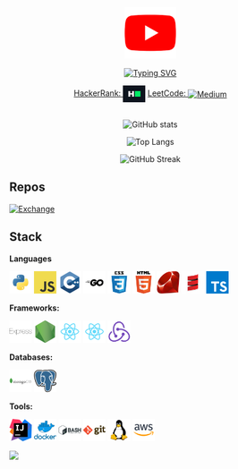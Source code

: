 <p align="center">
  <img width="92" src="https://github.com/github/explore/blob/48bcc8460d5ba3b7e439dbe46b6c2b1d834c5d39/topics/youtube/youtube.png" />
</p>

<div align="center">
  
[![Typing SVG](https://readme-typing-svg.herokuapp.com?multiline=true&width=500&lines=Hi,+I'm+Matheus+Raposo,+Software+Engineer)](https://git.io/typing-svg)
</div>

<div align="center">
  <a href="https://www.hackerrank.com/matheus_raposo" target="blank">HackerRank: <img align="center" src="https://github.com/github/explore/blob/48bcc8460d5ba3b7e439dbe46b6c2b1d834c5d39/topics/hackerrank/hackerrank.png" alt="Medium" height="30" width="40" /></a> <a href="https://leetcode.com/matheus_raposo/" target="blank">LeetCode: <img align="center" src="" alt="Medium" height="30" width="40" /></a>
</div>

<br/>

<div align="center" display="flex" flex-direction="column">
  
  ![GitHub stats](https://github-readme-stats.vercel.app/api?username=mtsraposo&show_icons=true&theme=tokyonight)
  
  ![Top Langs](https://github-readme-stats.vercel.app/api/top-langs/?username=mtsraposo&layout=compact)
  
  ![GitHub Streak](https://github-readme-streak-stats.herokuapp.com?user=mtsraposo&theme=neon-palenight&hide_border=true)
</div>

## Repos

[![Exchange](https://github-readme-stats.vercel.app/api/pin/?username=mtsraposo&repo=exchange&show_owner=true)](https://github.com/mtsraposo/exchange)

## Stack

**Languages**  

<code><img src="https://github.com/github/explore/blob/48bcc8460d5ba3b7e439dbe46b6c2b1d834c5d39/topics/python/python.png" alt="Python" width="40" height="40"></code>
<code><img src="https://github.com/github/explore/blob/48bcc8460d5ba3b7e439dbe46b6c2b1d834c5d39/topics/javascript/javascript.png" alt="Javascript" width="40" height="40"></code>
<code><img src="https://github.com/github/explore/blob/48bcc8460d5ba3b7e439dbe46b6c2b1d834c5d39/topics/cpp/cpp.png" alt="C++" width="40" height="40"/></code>
<code><img src="https://github.com/github/explore/blob/48bcc8460d5ba3b7e439dbe46b6c2b1d834c5d39/topics/go/go.png" alt="Golang" width="40" height="40"/></code>
<code><img src="https://github.com/github/explore/blob/48bcc8460d5ba3b7e439dbe46b6c2b1d834c5d39/topics/css/css.png" alt="css3" width="40" height="40"/></code>
<code><img src="https://github.com/github/explore/blob/48bcc8460d5ba3b7e439dbe46b6c2b1d834c5d39/topics/html/html.png" alt="html5" width="40" height="40"/></code>
<code><img src="https://github.com/github/explore/blob/48bcc8460d5ba3b7e439dbe46b6c2b1d834c5d39/topics/ruby/ruby.png" alt="Ruby" width="40" height="40"/></code>
<code><img src="https://github.com/github/explore/blob/48bcc8460d5ba3b7e439dbe46b6c2b1d834c5d39/topics/scala/scala.png" alt="Scala" width="40" height="40"/></code>
<code><img src="https://github.com/github/explore/blob/48bcc8460d5ba3b7e439dbe46b6c2b1d834c5d39/topics/typescript/typescript.png" alt="Typescript" width="40" height="40"/></code>

**Frameworks:**

<code><img src="https://github.com/github/explore/blob/48bcc8460d5ba3b7e439dbe46b6c2b1d834c5d39/topics/express/express.png" alt="Express" width="40" height="40"/></code>
<code><img src="https://github.com/github/explore/blob/48bcc8460d5ba3b7e439dbe46b6c2b1d834c5d39/topics/nodejs/nodejs.png" alt="NodeJS" width="40" height="40"/></code>
<code><img src="https://github.com/github/explore/blob/48bcc8460d5ba3b7e439dbe46b6c2b1d834c5d39/topics/react-native/react-native.png" alt="React Native" width="40" height="40"/></code>
<code><img src="https://github.com/github/explore/blob/48bcc8460d5ba3b7e439dbe46b6c2b1d834c5d39/topics/react/react.png" alt="React" width="40" height="40"/></code>
<code><img src="https://github.com/github/explore/blob/48bcc8460d5ba3b7e439dbe46b6c2b1d834c5d39/topics/redux/redux.png" alt="Redux" width="40" height="40"/></code>

**Databases:**

<code><img src="https://github.com/github/explore/blob/48bcc8460d5ba3b7e439dbe46b6c2b1d834c5d39/topics/mongodb/mongodb.png" alt="MongoDB" width="40" height="40"/></code>
<code><img src="https://github.com/github/explore/blob/48bcc8460d5ba3b7e439dbe46b6c2b1d834c5d39/topics/postgresql/postgresql.png" alt="PostgreSQL" width="40" height="40"/></code>

**Tools:**

<code><img src="https://github.com/github/explore/blob/48bcc8460d5ba3b7e439dbe46b6c2b1d834c5d39/topics/intellij-idea/intellij-idea.png" alt="Intellij-IDEA" width="40" height="40"/></code>
<code><img src="https://github.com/github/explore/blob/48bcc8460d5ba3b7e439dbe46b6c2b1d834c5d39/topics/docker/docker.png" alt="Docker" width="40" height="40"/></code>
<code><img src="https://github.com/github/explore/blob/48bcc8460d5ba3b7e439dbe46b6c2b1d834c5d39/topics/bash/bash.png" alt="bash" width="40" height="40"/></code>
<code><img src="https://github.com/github/explore/blob/48bcc8460d5ba3b7e439dbe46b6c2b1d834c5d39/topics/git/git.png" alt="git" width="40" height="40"/></code>
<code><img src="https://github.com/github/explore/blob/48bcc8460d5ba3b7e439dbe46b6c2b1d834c5d39/topics/linux/linux.png" alt="linux" width="40" height="40"/></code>
<code><img height="40" src="https://github.com/github/explore/blob/48bcc8460d5ba3b7e439dbe46b6c2b1d834c5d39/topics/aws/aws.png"></code>


![](https://komarev.com/ghpvc/?username=mtsraposo)

<!---
mraposodea2016/mraposodea2016 is a ✨ special ✨ repository because its `README.md` (this file) appears on your GitHub profile.
You can click the Preview link to take a look at your changes.
--->
